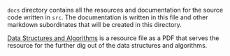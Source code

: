 `docs` directory contains all the resources and documentation for the source code written in `src`. The documentation is written in this file and other markdown subordinates that will be created in this directory.

[Data Structures and Algorithms](./Data%20Structures%20and%20Algorithms.pdf) is a resource file as a PDF that serves the resource for the further dig out of the data structures and algorithms.
